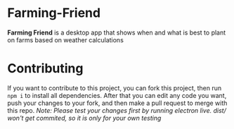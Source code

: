 # Farming-Friend

**Farming Friend** is a desktop app that shows when and what is best to plant on farms based on weather calculations

# Contributing
If you want to contribute to this project, you can fork this project, then run `npm i` to install all dependencies. After that you can edit any code you want, push your changes to your fork, and then make a pull request to merge with this repo. 
*Note: Please test your changes first by running electron live. dist/ won't get commited, so it is only for your own testing*